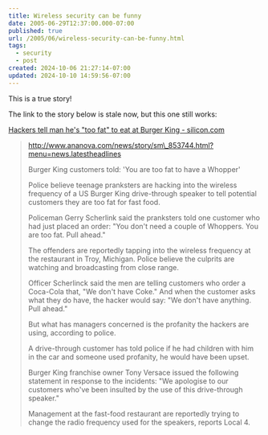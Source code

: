```yaml
---
title: Wireless security can be funny
date: 2005-06-29T12:37:00.000-07:00
published: true
url: /2005/06/wireless-security-can-be-funny.html
tags:
  - security
  - post
created: 2024-10-06 21:27:14-07:00
updated: 2024-10-10 14:59:56-07:00
---
```


This is a true story!  
  
The link to the story below is stale now, but this one still works:  
  
[Hackers tell man he's "too fat" to eat at Burger King - silicon.com](http://www.silicon.com/software/security/0,39024655,39117752,00.htm "Hackers tell man he's ")  
  

>   
> http://www.ananova.com/news/story/sm\_853744.html?menu=news.latestheadlines  
>   
> Burger King customers told: 'You are too fat to have a Whopper'  
>   
> Police believe teenage pranksters are hacking into the wireless frequency of a US Burger King drive-through speaker to tell potential customers they are too fat for fast food.  
>   
> Policeman Gerry Scherlink said the pranksters told one customer who had just placed an order: "You don't need a couple of Whoppers. You are too fat. Pull ahead."  
>   
> The offenders are reportedly tapping into the wireless frequency at the restaurant in Troy, Michigan. Police believe the culprits are watching and broadcasting from close range.  
>   
> Officer Scherlinck said the men are telling customers who order a Coca-Cola that, "We don't have Coke." And when the customer asks what they do have, the hacker would say: "We don't have anything. Pull ahead."  
>   
> But what has managers concerned is the profanity the hackers are using, according to police.  
>   
> A drive-through customer has told police if he had children with him in the car and someone used profanity, he would have been upset.  
>   
> Burger King franchise owner Tony Versace issued the following statement in response to the incidents: "We apologise to our customers who've been insulted by the use of this drive-through speaker."  
>   
> Management at the fast-food restaurant are reportedly trying to change the radio frequency used for the speakers, reports Local 4.